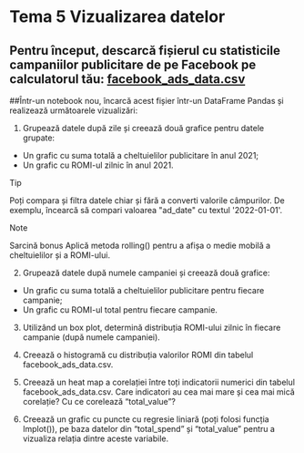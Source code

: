 # Tema 5 Vizualizarea datelor

## Pentru început, descarcă fișierul cu statisticile campaniilor publicitare de pe Facebook pe calculatorul tău: [facebook_ads_data.csv](https://github.com/user-attachments/files/16750900/facebook_ads_data.csv)

##Într-un notebook nou, încarcă acest fișier într-un DataFrame Pandas și realizează următoarele vizualizări:

1. Grupează datele după zile și creează două grafice pentru datele grupate:

- Un grafic cu suma totală a cheltuielilor publicitare în anul 2021;
- Un grafic cu ROMI-ul zilnic în anul 2021.
> [!TIP]
> Poți compara și filtra datele chiar și fără a converti valorile câmpurilor. De exemplu, încearcă să compari valoarea "ad_date" cu textul '2022-01-01'.

> [!NOTE]
> Sarcină bonus
> Aplică metoda rolling() pentru a afișa o medie mobilă a cheltuielilor și a ROMI-ului.

2. Grupează datele după numele campaniei și creează două grafice:

- Un grafic cu suma totală a cheltuielilor publicitare pentru fiecare campanie;
- Un grafic cu ROMI-ul total pentru fiecare campanie.
  
3. Utilizând un box plot, determină distribuția ROMI-ului zilnic în fiecare campanie (după numele campaniei).

4. Creează o histogramă cu distribuția valorilor ROMI din tabelul facebook_ads_data.csv.

5. Creează un heat map a corelației între toți indicatorii numerici din tabelul facebook_ads_data.csv. Care indicatori au cea mai mare și cea mai mică corelație? Cu ce corelează “total_value”?

6. Creează un grafic cu puncte cu regresie liniară (poți folosi funcția lmplot()), pe baza datelor din “total_spend” și “total_value” pentru a vizualiza relația dintre aceste variabile.


